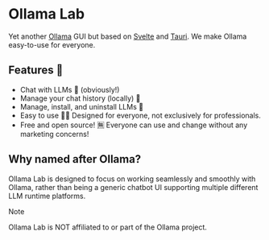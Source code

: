 # Ollama Lab

Yet another [Ollama](https://github.com/ollama/ollama) GUI but based on [Svelte](https://svelte.dev/) and [Tauri](https://tauri.app).
We make Ollama easy-to-use for everyone.

## Features 🌟

- Chat with LLMs 💬 (obviously!)
- Manage your chat history (locally) 💾
- Manage, install, and uninstall LLMs 🤖
- Easy to use 👩‍🍳 Designed for everyone, not exclusively for professionals.
- Free and open source! 🈚 Everyone can use and change without any marketing concerns!

## Why named after Ollama?

Ollama Lab is designed to focus on working seamlessly and smoothly with Ollama,
rather than being a generic chatbot UI supporting multiple different LLM runtime platforms.

> [!NOTE]
>
> Ollama Lab is NOT affiliated to or part of the Ollama project.
